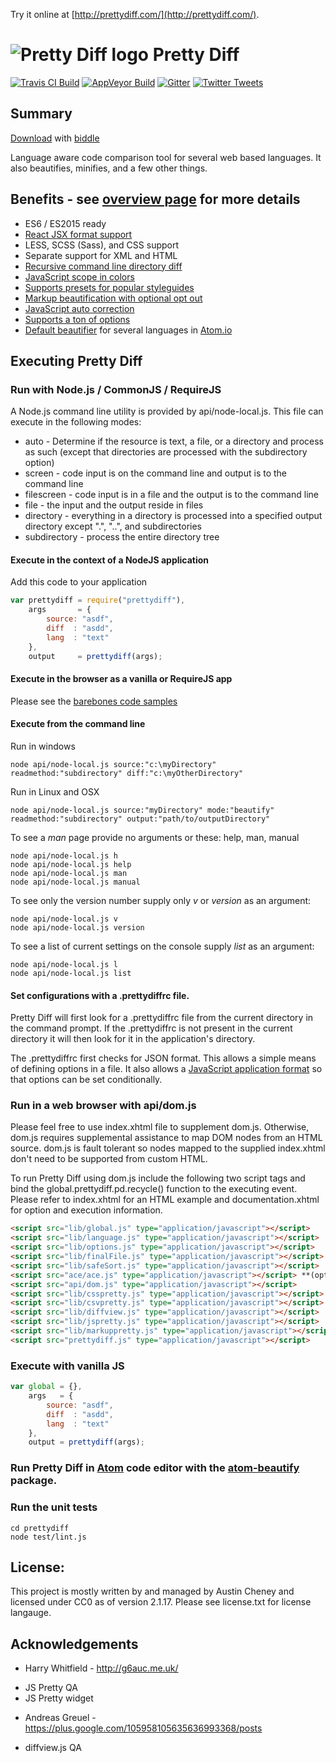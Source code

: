  Try it online at [http://prettydiff.com/](http://prettydiff.com/).

# ![Pretty Diff logo](http://prettydiff.com/images/pdlogoxs.svg) Pretty Diff

[![Travis CI Build](https://travis-ci.org/prettydiff/prettydiff.svg)](https://travis-ci.org/prettydiff/prettydiff)
[![AppVeyor Build](https://ci.appveyor.com/api/projects/status/github/prettydiff/prettydiff?branch=master&svg=true)](https://ci.appveyor.com/project/prettydiff/prettydiff)
[![Gitter](https://badges.gitter.im/Join%20Chat.svg)](https://gitter.im/prettydiff/prettydiff?utm_source=badge&utm_medium=badge&utm_campaign=pr-badge&utm_content=badge)
[![Twitter Tweets](https://img.shields.io/twitter/url/http/prettydiff.com.svg?style=social)](https://twitter.com/intent/tweet?text=Handy%20web%20development%20tool:%20%20url=http%3A%2F%2Fprettydiff.com)

## Summary

[Download](http://prettydiff.com/downloads/prettydiff) with [biddle](https://github.com/prettydiff/biddle)

Language aware code comparison tool for several web based languages. It also beautifies, minifies, and a few other things.

## Benefits - see [overview page](http://prettydiff.com/overview.xhtml) for more details

* ES6 / ES2015 ready
* [React JSX format support](http://prettydiff.com/guide/react_jsx.xhtml)
* LESS, SCSS (Sass), and CSS support
* Separate support for XML and HTML
* [Recursive command line directory diff](http://prettydiff.com/guide/diffcli.xhtml)
* [JavaScript scope in colors](http://prettydiff.com/guide/jshtml.xhtml)
* [Supports presets for popular styleguides](http://prettydiff.com/guide/styleguide.xhtml)
* [Markup beautification with optional opt out](http://prettydiff.com/guide/tag_ignore.xhtml)
* [JavaScript auto correction](http://prettydiff.com/guide/jscorrect.xhtml)
* [Supports a ton of options](http://prettydiff.com/documentation.php#function_properties)
* [Default beautifier](https://atom.io/packages/atom-beautify/) for several languages in [Atom.io](https://atom.io/)

## Executing Pretty Diff

### Run with Node.js / CommonJS / RequireJS

A Node.js command line utility is provided by api/node-local.js.  This file can execute in the following modes:

* auto - Determine if the resource is text, a file, or a directory and process as such (except that directories are processed with the subdirectory option)
* screen - code input is on the command line and output is to the command line
* filescreen - code input is in a file and the output is to the command line
* file - the input and the output reside in files
* directory - everything in a directory is processed into a specified output directory except ".", "..", and subdirectories
* subdirectory - process the entire directory tree

#### Execute in the context of a NodeJS application

Add this code to your application

```javascript
var prettydiff = require("prettydiff"),
    args       = {
        source: "asdf",
        diff  : "asdd",
        lang  : "text"
    },
    output     = prettydiff(args);
```

#### Execute in the browser as a vanilla or RequireJS app

Please see the [barebones code samples](test/barebones)

#### Execute from the command line

Run in windows

```shell
node api/node-local.js source:"c:\myDirectory" readmethod:"subdirectory" diff:"c:\myOtherDirectory"
```

Run in Linux and OSX

```shell
node api/node-local.js source:"myDirectory" mode:"beautify" readmethod:"subdirectory" output:"path/to/outputDirectory"
```

To see a *man* page provide no arguments or these: help, man, manual

```shell
node api/node-local.js h
node api/node-local.js help
node api/node-local.js man
node api/node-local.js manual
```

To see only the version number supply only *v* or *version* as an argument:

```shell
node api/node-local.js v
node api/node-local.js version
```

To see a list of current settings on the console supply *list* as an argument:

```shell
node api/node-local.js l
node api/node-local.js list
```

#### Set configurations with a **.prettydiffrc** file.

Pretty Diff will first look for a .prettydiffrc file from the current directory in the command prompt. If the .prettydiffrc is not present in the current directory it will then look for it in the application's directory.

The .prettydiffrc first checks for JSON format. This allows a simple means of defining options in a file. It also allows a [JavaScript application format](http://prettydiff.com/.prettydiffrc) so that options can be set conditionally.

### Run in a web browser with api/dom.js

Please feel free to use index.xhtml file to supplement dom.js.  Otherwise, dom.js requires supplemental assistance to map DOM nodes from an HTML source.  dom.js is fault tolerant so nodes mapped to the supplied index.xhtml don't need to be supported from custom HTML.

To run Pretty Diff using dom.js include the following two script tags and bind the global.prettydiff.pd.recycle() function to the executing event.  Please refer to index.xhtml for an HTML example and documentation.xhtml for option and execution information.

```html
<script src="lib/global.js" type="application/javascript"></script>
<script src="lib/language.js" type="application/javascript"></script>
<script src="lib/options.js" type="application/javascript"></script>
<script src="lib/finalFile.js" type="application/javascript"></script>
<script src="lib/safeSort.js" type="application/javascript"></script>
<script src="ace/ace.js" type="application/javascript"></script> **(optional)**
<script src="api/dom.js" type="application/javascript"></script>
<script src="lib/csspretty.js" type="application/javascript"></script>
<script src="lib/csvpretty.js" type="application/javascript"></script>
<script src="lib/diffview.js" type="application/javascript"></script>
<script src="lib/jspretty.js" type="application/javascript"></script>
<script src="lib/markuppretty.js" type="application/javascript"></script>
<script src="prettydiff.js" type="application/javascript"></script>
```

### Execute with vanilla JS

```javascript
var global = {},
    args   = {
        source: "asdf",
        diff  : "asdd",
        lang  : "text"
    },
    output = prettydiff(args);
```

### Run Pretty Diff in [Atom](https://atom.io/) code editor with the [atom-beautify](https://atom.io/packages/atom-beautify) package.

### Run the unit tests

```shell
cd prettydiff
node test/lint.js
```

## License:

This project is mostly written by and managed by Austin Cheney and licensed under CC0 as of version 2.1.17.  Please see license.txt for license langauge.

## Acknowledgements

 * Harry Whitfield - http://g6auc.me.uk/
  - JS Pretty QA
  - JS Pretty widget
 * Andreas Greuel - https://plus.google.com/105958105635636993368/posts
  - diffview.js QA
